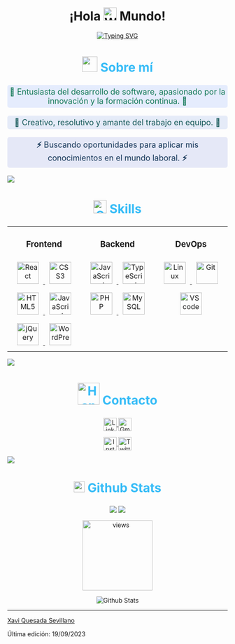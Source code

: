 <h1 align="center">¡Hola <img src="https://raw.githubusercontent.com/MartinHeinz/MartinHeinz/master/wave.gif" width="30px" alt="Wave Hand" /> Mundo!</h1>

<p align="center">
  <a href="https://git.io/typing-svg"><img src="https://readme-typing-svg.herokuapp.com?font=Fira+Code&weight=900&size=30&duration=3800&pause=900&center=true&vCenter=true&width=500&lines=Xavi+Quesada+Sevillano;Junior+Developer+%7C+FullStack" alt="Typing SVG" /></a>
</p>

<!-- Sobre mí -->
<h2 align="center" style="color: #36BCF7FF; font-size: 28px; transition: color 0.3s;"> <img src="https://media.giphy.com/media/hS3IR40sIwRl6zUyrQ/giphy.gif" width="35"> Sobre mí</h2>
<p align="center" style="font-size: 18px; background-color: rgba(23, 87, 247, 0.1); border-radius: 5px; padding: 5px; color: #175;">
  <strong>🔭</strong> Entusiasta del desarrollo de software, apasionado por la innovación y la formación continua. <strong>🔭</strong>
</p>

<p align="center" style="font-size: 18px; background-color: rgba(21, 85, 207, 0.1); border-radius: 5px; padding: 5px; color: #155;">
  <strong>💬</strong> Creativo, resolutivo y amante del trabajo en equipo. <strong>💬</strong>
</p>

<p align="center" style="font-size: 18px; background-color: rgba(19, 53, 193, 0.1); border-radius: 5px; padding: 5px; color: #135;">
  <strong>⚡</strong> Buscando oportunidades para aplicar mis conocimientos en el mundo laboral. <strong>⚡</strong>
</p>

<img src="https://user-images.githubusercontent.com/73097560/115834477-dbab4500-a447-11eb-908a-139a6edaec5c.gif">

<!-- Skills -->
<h2 align="center" style="color: #36BCF7FF; font-size: 28px;"> <img src="https://media2.giphy.com/media/QssGEmpkyEOhBCb7e1/giphy.gif?cid=ecf05e47a0n3gi1bfqntqmob8g9aid1oyj2wr3ds3mg700bl&rid=giphy.gif" width="30" alt="Skills"> Skills </h2>
<table align="center">
  <tr>
    <td valign="top" width="33%">
      <!-- Frontend -->
      <h3 align="center">Frontend</h3>
      <div align="center">
        <a href="https://reactjs.org/" target="_blank">
          <img style="margin: 10px" src="https://profilinator.rishav.dev/skills-assets/react-original-wordmark.svg" alt="React" height="50" />
        </a>
        <a href="https://www.w3schools.com/css/" target="_blank">
          <img style="margin: 10px" src="https://profilinator.rishav.dev/skills-assets/css3-original-wordmark.svg" alt="CSS3" height="50" />
        </a>
        <a href="https://en.wikipedia.org/wiki/HTML5" target="_blank">
          <img style="margin: 10px" src="https://profilinator.rishav.dev/skills-assets/html5-original-wordmark.svg" alt="HTML5" height="50" />
        </a>
        <a href="https://www.javascript.com/" target="_blank">
          <img style="margin: 10px" src="https://profilinator.rishav.dev/skills-assets/javascript-original.svg" alt="JavaScript" height="50" />
        </a>
        <a href="https://jquery.com/" target="_blank">
          <img style="margin: 10px" src="https://profilinator.rishav.dev/skills-assets/jquery.png" alt="jQuery" height="50" />
        </a>
        <a href="https://wordpress.com/" target="_blank">
          <img style="margin: 10px" src="https://profilinator.rishav.dev/skills-assets/wordpress.png" alt="WordPress" height="50" />
        </a>
      </div>
    </td>
    <td valign="top" width="33%">
      <!-- Backend -->
      <h3 align="center">Backend</h3>
      <div align="center">
        <a href="https://www.javascript.com/" target="_blank">
          <img style="margin: 10px" src="https://profilinator.rishav.dev/skills-assets/javascript-original.svg" alt="JavaScript" height="50" />
        </a>
        <a href="https://www.typescriptlang.org/" target="_blank">
          <img style="margin: 10px" src="https://profilinator.rishav.dev/skills-assets/typescript-original.svg" alt="TypeScript" height="50" />
        </a>
        <a href="https://www.php.net/" target="_blank">
          <img style="margin: 10px" src="https://profilinator.rishav.dev/skills-assets/php-original.svg" alt="PHP" height="50" />
        </a>
        <a href="https://heroku.com" target="_blank">
          <img style="margin: 10px" src="https://www.logo.wine/a/logo/MySQL/MySQL-Logo.wine.svg" height="50" alt="MySQL" />
  </a>
      </div>
    </td>
    <td valign="top" width="33%">
      <!-- DevOps -->
      <h3 align="center">DevOps</h3>
      <div align="center">
        <a href="https://www.linux.org/" target="_blank">
          <img style="margin: 10px" src="https://profilinator.rishav.dev/skills-assets/linux-original.svg" alt="Linux" height="50" />
        </a>
        <a href="https://github.com/" target="_blank">
          <img style="margin: 10px" src="https://profilinator.rishav.dev/skills-assets/git-scm-icon.svg" alt="Git" height="50" />
        </a>
        <a href="#vscode" target="_blank">
          <img style="margin: 10px" src="https://upload.wikimedia.org/wikipedia/commons/9/9a/Visual_Studio_Code_1.35_icon.svg" alt="VScode" height="50"  />
  </a>
      </div>
    </td>
  </tr>
</table>

<img src="https://user-images.githubusercontent.com/73097560/115834477-dbab4500-a447-11eb-908a-139a6edaec5c.gif">

<!-- Contacto -->
<h2 align="center" style="color: #36BCF7FF; font-size: 28px;"> <img src="https://raw.githubusercontent.com/ShahriarShafin/ShahriarShafin/main/Assets/handshake.gif" width="50" alt="Handshake"> Contacto </h2>
<p align="center">
  <a href="https://www.linkedin.com/in/xavi-quesada-sevillano/" target="_blank">
    <img align="center" src="https://img.shields.io/badge/linkedin-%231DA1F2.svg?style=for-the-badge&logo=linkedin&logoColor=white" alt="LinkedIn" height="30"/>
  </a>
  <a href="mailto:xavierquesada91@gmail.com" target="_blank">
    <img align="center" src="https://img.shields.io/badge/gmail-EA4335.svg?style=for-the-badge&logo=gmail&logoColor=white" alt="Gmail" height="30"/>
  </a>
</p>
<p align="center">
  <a href="https://www.instagram.com/xavi_quesada/" target="_blank">
    <img align="center" src="https://img.shields.io/badge/instagram-%23E4405F.svg?style=for-the-badge&logo=Instagram&logoColor=white" alt="Instagram" height="30"/>
  </a>
  <a href="https://twitter.com/Xaviku2" target="_blank">
    <img align="center" src="https://img.shields.io/badge/twitter-1DA1F2.svg?style=for-the-badge&logo=twitter&logoColor=white" alt="Twitter" height="30"/>
  </a>
</p>

<img src="https://user-images.githubusercontent.com/73097560/115834477-dbab4500-a447-11eb-908a-139a6edaec5c.gif">

<!-- Github Stats -->
<h2 align="center" style="color: #36BCF7FF; font-size: 28px;"> <img src="https://media.giphy.com/media/iY8CRBdQXODJSCERIr/giphy.gif" width="25"> Github Stats </h2>

<p align="center">
<img src="http://github-profile-summary-cards.vercel.app/api/cards/repos-per-language?username=xaviku91&theme=solarized_dark">
<img src="http://github-profile-summary-cards.vercel.app/api/cards/stats?username=xaviku91&theme=solarized_dark">	
</p>

<!-- visitor counter -->
<p align='center'> <img src="https://komarev.com/ghpvc/?username=xaviku91&label=Visualizaciones%20&color=blue&style=plastic" width="160px" alt="views" /> </p>

<p align="center">
  <img src="https://raw.githubusercontent.com/bornmay/bornmay/Update/svg/Bottom.svg" alt="Github Stats" />
</p>

-----

[Xavi Quesada Sevillano](https://github.com/xaviku91)

Última edición: 19/09/2023
